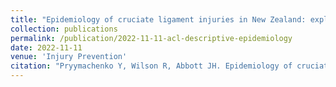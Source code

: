 ```yaml
---
title: "Epidemiology of cruciate ligament injuries in New Zealand: exploring differences by ethnicity and socioeconomic status"
collection: publications
permalink: /publication/2022-11-11-acl-descriptive-epidemiology
date: 2022-11-11
venue: 'Injury Prevention'
citation: "Pryymachenko Y, Wilson R, Abbott JH. Epidemiology of cruciate ligament injuries in New Zealand: exploring differences by ethnicity and socioeconomic status. Injury Prevention;In Press."
---
```

